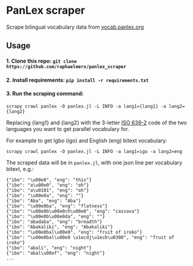 # PanLex scraper
Scrape bilingual vocabulary data from [vocab.panlex.org](https://vocab.panlex.org/)

## Usage

#### 1. Clone this repo: `git clone https://github.com/raphaelmerx/panlex_scraper`

#### 2. Install requirements: `pip install -r requirements.txt`

#### 3. Run the scraping command:

```
scrapy crawl panlex -O panlex.jl -L INFO -a lang1={lang1} -a lang2={lang2}
```

Replacing {lang1} and {lang2} with the 3-letter [ISO 639-2](https://en.wikipedia.org/wiki/List_of_ISO_639-2_codes) code of the two languages you want to get parallel vocabulary for.

For example to get Igbo (igo) and English (eng) bitext vocabulary:
```
scrapy crawl panlex -O panlex.jl -L INFO -a lang1=igo -a lang2=eng
```

The scraped data will be in `panlex.jl`, with one json line per vocabulary bitext, e.g.:
```
{"ibo": "\u00e0", "eng": "this"}
{"ibo": "a\u00e0", "eng": "oh"}
{"ibo": "a\u0101", "eng": "oh"}
{"ibo": "\u00e0a", "eng": ""}
{"ibo": "Aba", "eng": "Aba"}
{"ibo": "\u00e0ba", "eng": "flatness"}
{"ibo": "\u00e0b\u00e0ch\u00e0", "eng": "cassava"}
{"ibo": "\u00e0b\u00e0da", "eng": ""}
{"ibo": "abadaba", "eng": "breadth"}
{"ibo": "Abakaliki", "eng": "Abakaliki"}
{"ibo": "\u00e0bal\u00e0", "eng": "fruit of iroko"}
{"ibo": "\u00e0bal\u00e0 \u1ecdj\u1ecb\u0300", "eng": "fruit of iroko"}
{"ibo": "abali", "eng": "night"}
{"ibo": "abal\u00ef", "eng": "night"}
...
```
